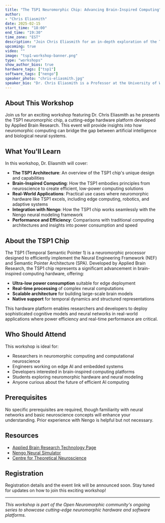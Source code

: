 ```yaml
---
title: "The TSP1 Neuromorphic Chip: Advancing Brain-Inspired Computing"
author:
- "Chris Eliasmith"
date: 2025-02-15
start_time: "18:00"
end_time: "19:30"
time_zone: "EST"
description: "Join Chris Eliasmith for an in-depth exploration of the TSP1 neuromorphic chip from Applied Brain Research. Learn about this groundbreaking hardware platform and its implications for brain-inspired computing."
upcoming: true
video: ""
image: "tsp1-workshop-banner.png"
type: "workshops"
show_author_bios: true
hardware_tags: ["tsp1"]
software_tags: ["nengo"]
speaker_photo: "chris-eliasmith.jpg"
speaker_bio: "Dr. Chris Eliasmith is a Professor at the University of Waterloo and co-founder of Applied Brain Research. He is the Director of the Centre for Theoretical Neuroscience and holds a Canada Research Chair in Theoretical Neuroscience. Dr. Eliasmith is renowned for his work on the Neural Engineering Framework (NEF) and the Semantic Pointer Architecture (SPA), which provide principled methods for building large-scale brain models. His research focuses on understanding how the brain computes and using those principles to build neuromorphic systems. He is the author of \"How to Build a Brain\" and has led the development of Spaun, one of the world's largest functional brain models."
---
```


## About This Workshop

Join us for an exciting workshop featuring Dr. Chris Eliasmith as he presents the TSP1 neuromorphic chip, a cutting-edge hardware platform developed by Applied Brain Research. This event will provide insights into how neuromorphic computing can bridge the gap between artificial intelligence and biological neural systems.

## What You'll Learn

In this workshop, Dr. Eliasmith will cover:

- **The TSP1 Architecture**: An overview of the TSP1 chip's unique design and capabilities
- **Brain-Inspired Computing**: How the TSP1 embodies principles from neuroscience to create efficient, low-power computing solutions
- **Real-World Applications**: Practical use cases where neuromorphic hardware like TSP1 excels, including edge computing, robotics, and adaptive systems
- **Integration with Nengo**: How the TSP1 chip works seamlessly with the Nengo neural modeling framework
- **Performance and Efficiency**: Comparisons with traditional computing architectures and insights into power consumption and speed

## About the TSP1 Chip

The TSP1 (Temporal Semantic Pointer 1) is a neuromorphic processor designed to efficiently implement the Neural Engineering Framework (NEF) and Semantic Pointer Architecture (SPA). Developed by Applied Brain Research, the TSP1 chip represents a significant advancement in brain-inspired computing hardware, offering:

- **Ultra-low power consumption** suitable for edge deployment
- **Real-time processing** of complex neural computations
- **Scalable architecture** for building large-scale brain models
- **Native support** for temporal dynamics and structured representations

This hardware platform enables researchers and developers to deploy sophisticated cognitive models and neural networks in real-world applications where power efficiency and real-time performance are critical.

## Who Should Attend

This workshop is ideal for:

- Researchers in neuromorphic computing and computational neuroscience
- Engineers working on edge AI and embedded systems
- Developers interested in brain-inspired computing platforms
- Students exploring neuromorphic hardware and neural modeling
- Anyone curious about the future of efficient AI computing

## Prerequisites

No specific prerequisites are required, though familiarity with neural networks and basic neuroscience concepts will enhance your understanding. Prior experience with Nengo is helpful but not necessary.

## Resources

- [Applied Brain Research Technology Page](https://www.appliedbrainresearch.com/technology)
- [Nengo Neural Simulator](https://www.nengo.ai/)
- [Centre for Theoretical Neuroscience](https://uwaterloo.ca/centre-for-theoretical-neuroscience/)

## Registration

Registration details and the event link will be announced soon. Stay tuned for updates on how to join this exciting workshop!

---

*This workshop is part of the Open Neuromorphic community's ongoing series to showcase cutting-edge neuromorphic hardware and software platforms.*
